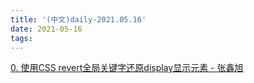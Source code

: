 ```yaml
---
title: '(中文)daily-2021.05.16'
date: 2021-05-16
tags:
---
```


[0. 使用CSS revert全局关键字还原display显示元素 - 张鑫旭](https://www.zhangxinxu.com/wordpress/2021/05/css-revert-display/#respond)